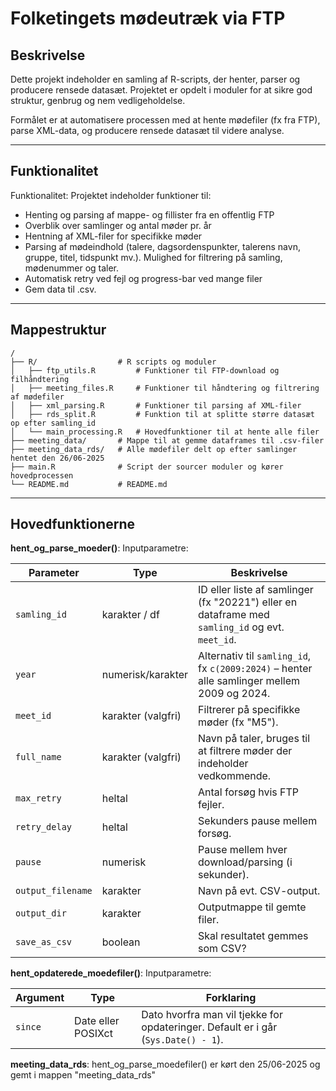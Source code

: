 # Folketingets mødeutræk via FTP 

## Beskrivelse

Dette projekt indeholder en samling af R-scripts, der henter, parser og producere rensede datasæt. Projektet er opdelt i moduler for at sikre god struktur, genbrug og nem vedligeholdelse.

Formålet er at automatisere processen med at hente mødefiler (fx fra FTP), parse XML-data, og producere rensede datasæt til videre analyse.

---

## Funktionalitet
Funktionalitet: Projektet indeholder funktioner til:

- Henting og parsing af mappe- og fillister fra en offentlig FTP
- Overblik over samlinger og antal møder pr. år
- Hentning af XML-filer for specifikke møder
- Parsing af mødeindhold (talere, dagsordenspunkter, talerens navn, gruppe, titel, tidspunkt mv.).
 Mulighed for filtrering på samling, mødenummer og taler.
- Automatisk retry ved fejl og progress-bar ved mange filer
- Gem data til .csv.

---

## Mappestruktur

```
/
├── R/                  # R scripts og moduler
│   ├── ftp_utils.R         # Funktioner til FTP-download og filhåndtering
│   ├── meeting_files.R     # Funktioner til håndtering og filtrering af mødefiler
│   ├── xml_parsing.R       # Funktioner til parsing af XML-filer
│   ├── rds_split.R         # Funktion til at splitte større datasæt op efter samling_id
│   └── main_processing.R   # Hovedfunktioner til at hente alle filer
├── meeting_data/       # Mappe til at gemme dataframes til .csv-filer
├── meeting_data_rds/   # Alle mødefiler delt op efter samlinger hentet den 26/06-2025
├── main.R              # Script der sourcer moduler og kører hovedprocessen
└── README.md           # README.md
```

---

## Hovedfunktionerne

**hent_og_parse_moeder()**: Inputparametre:

| Parameter         | Type               | Beskrivelse                                                                                     |
| ----------------- | ------------------ | ----------------------------------------------------------------------------------------------- |
| `samling_id`      | karakter / df      | ID eller liste af samlinger (fx "20221") eller en dataframe med `samling_id` og evt. `meet_id`. |
| `year`            | numerisk/karakter  | Alternativ til `samling_id`, fx `c(2009:2024)` – henter alle samlinger mellem 2009 og 2024.     |
| `meet_id`         | karakter (valgfri) | Filtrerer på specifikke møder (fx "M5").                                                        |
| `full_name`       | karakter (valgfri) | Navn på taler, bruges til at filtrere møder der indeholder vedkommende.                         |
| `max_retry`       | heltal             | Antal forsøg hvis FTP fejler.                                                                   |
| `retry_delay`     | heltal             | Sekunders pause mellem forsøg.                                                                  |
| `pause`           | numerisk           | Pause mellem hver download/parsing (i sekunder).                                                |
| `output_filename` | karakter           | Navn på evt. CSV-output.                                                                        |
| `output_dir`      | karakter           | Outputmappe til gemte filer.                                                                    |
| `save_as_csv`     | boolean            | Skal resultatet gemmes som CSV?                                                                 |




**hent_opdaterede_moedefiler()**: Inputparametre:

| Argument | Type               | Forklaring                                                                         |
| -------- | ------------------ | ---------------------------------------------------------------------------------- |
| `since`  | Date eller POSIXct | Dato hvorfra man vil tjekke for opdateringer. Default er i går (`Sys.Date() - 1`). |


**meeting_data_rds**: 
hent_og_parse_moedefiler() er kørt den 25/06-2025 og gemt i mappen "meeting_data_rds"





